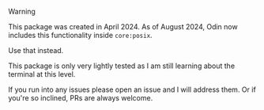 > [!WARNING]
> This package was created in April 2024. As of August 2024, Odin now includes this functionality inside `core:posix`.
>
> Use that instead.

This package is only very lightly tested as I am still learning about the terminal at this level.

If you run into any issues please open an issue and I will address them. Or if you're so inclined, PRs are always welcome.
